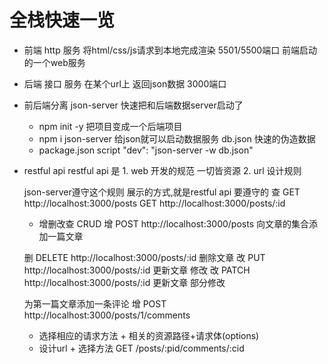 # 全栈快速一览

- 前端 http 服务 将html/css/js请求到本地完成渲染
    5501/5500端口 前端启动的一个web服务
- 后端 接口 服务 
    在某个url上 返回json数据
    3000端口 
- 前后端分离
    json-server 快速把和后端数据server启动了
    - npm init -y 把项目变成一个后端项目
    - npm i json-server 给json就可以启动数据服务
        db.json 快速的伪造数据
    - package.json 
        script
        "dev": "json-server -w db.json"

- restful api 
    restful api 是
        1. web 开发的规范  一切皆资源 2. url 设计规则

    json-server遵守这个规则
    展示的方式,就是restful api 要遵守的
    查
    GET http://localhost:3000/posts
    GET http://localhost:3000/posts/:id

    - 增删改查 CRUD
    增 POST http://localhost:3000/posts 向文章的集合添加一篇文章
    

    删 DELETE http://localhost:3000/posts/:id 删除文章
    改 PUT http://localhost:3000/posts/:id 更新文章 修改
    改 PATCH http://localhost:3000/posts/:id 更新文章 部分修改


    为第一篇文章添加一条评论
    增 POST http://localhost:3000/posts/1/comments 

    - 选择相应的请求方法 + 相关的资源路径+请求体(options)
    - 设计url + 选择方法
    GET /posts/:pid/comments/:cid
